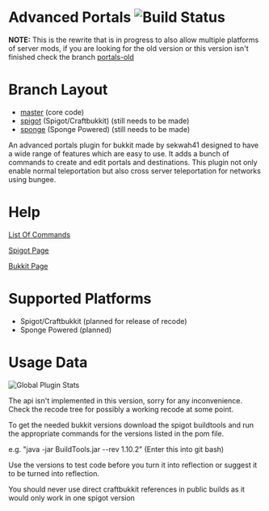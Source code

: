 Advanced Portals ![Build Status](https://travis-ci.org/sekwah41/Advanced-Portals.svg?branch=master)
================
<p><b>NOTE:</b> This is the rewrite that is in progress to also allow multiple platforms of server mods, if you are looking for the old version or this version isn't finished check the branch <a href="https://github.com/sekwah41/Advanced-Portals/tree/portals-old">portals-old</a></p>

<h1>Branch Layout</h1>
<ul>
    <li><a href="https://github.com/sekwah41/Advanced-Portals/">master</a> (core code)</li>
    <li><a href="https://github.com/sekwah41/Advanced-Portals/tree/spigot">spigot</a> (Spigot/Craftbukkit) (still needs to be made)</li>
    <li><a href="https://github.com/sekwah41/Advanced-Portals/tree/sponge">sponge</a> (Sponge Powered) (still needs to be made)</li>
</ul>

<p>An advanced portals plugin for bukkit made by sekwah41 designed to have a wide range of features which are easy to use. It adds a bunch of commands to create and edit portals and destinations. This plugin not only enable normal teleportation but also cross server teleportation for networks using bungee.</p>

<h1>Help</h1>

<a href="https://github.com/sekwah41/Advanced-Portals/wiki/Commands">List Of Commands</a>

<a href="https://www.spigotmc.org/resources/advanced-portals.14356/">Spigot Page</a>

<a href="http://dev.bukkit.org/bukkit-plugins/advanced-portals/">Bukkit Page</a>
<br>

<h1>Supported Platforms</h1>
<ul>
    <li>Spigot/Craftbukkit (planned for release of recode)</li>
    <li>Sponge Powered (planned)</li>
</ul>

<h1>Usage Data</h1>

<img src="http://i.mcstats.org/AdvancedPortals/Global+Statistics.borderless.png" alt="Global Plugin Stats" title="Global Plugin Stats">


The api isn't implemented in this version, sorry for any inconvenience. Check the recode tree for possibly a working recode at some point.

<p>To get the needed bukkit versions download the spigot buildtools and run the appropriate commands for the versions listed in the pom file.</p>
<p>e.g. "java -jar BuildTools.jar --rev 1.10.2" (Enter this into git bash)</p>

<p>Use the versions to test code before you turn it into reflection or suggest it to be turned into reflection.</p>

<p>You should never use direct craftbukkit references in public builds as it would only work in one spigot version</p>
